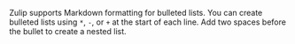 Zulip supports Markdown formatting for bulleted lists.
You can create bulleted lists using `*`, `-`, or `+` at the start of each line.
Add two spaces before the bullet to create a nested list.
